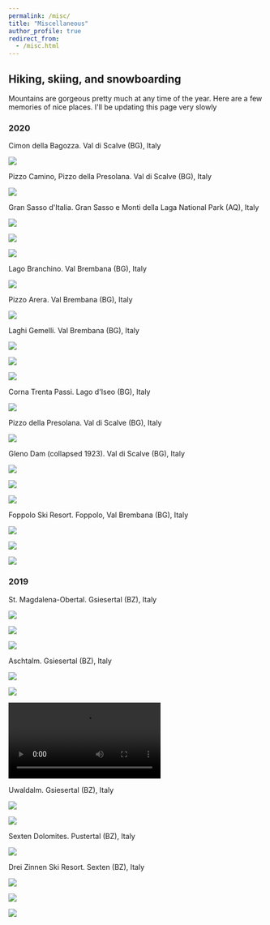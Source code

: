 ```yaml
---
permalink: /misc/
title: "Miscellaneous"
author_profile: true
redirect_from: 
  - /misc.html
---
```


## Hiking, skiing, and snowboarding

Mountains are gorgeous pretty much at any time of the year. Here are a few memories of nice places. I'll be updating this page very slowly

### 2020

Cimon della Bagozza. Val di Scalve (BG), Italy

![](https://lorenzo-crippa.github.io/assets_misc/cimon_bagozza.jpg)

Pizzo Camino, Pizzo della Presolana. Val di Scalve (BG), Italy

![](https://lorenzo-crippa.github.io/assets_misc/val_di_scalve.jpg)

Gran Sasso d'Italia. Gran Sasso e Monti della Laga National Park (AQ), Italy

![](https://lorenzo-crippa.github.io/assets_misc/gran_sasso1.jpg)

![](https://lorenzo-crippa.github.io/assets_misc/gran_sasso2.jpg)

![](https://lorenzo-crippa.github.io/assets_misc/gran_sasso3.jpg)

Lago Branchino. Val Brembana (BG), Italy

![](https://lorenzo-crippa.github.io/assets_misc/lago_branchino.jpg)

Pizzo Arera. Val Brembana (BG), Italy

![](https://lorenzo-crippa.github.io/assets_misc/pizzo_arera.jpg)

Laghi Gemelli. Val Brembana (BG), Italy

![](https://lorenzo-crippa.github.io/assets_misc/laghi_gemelli1.jpg)

![](https://lorenzo-crippa.github.io/assets_misc/laghi_gemelli2.jpg)

![](https://lorenzo-crippa.github.io/assets_misc/laghi_gemelli3.jpg)

Corna Trenta Passi. Lago d'Iseo (BG), Italy

![](https://lorenzo-crippa.github.io/assets_misc/trenta_passi.jpg)

Pizzo della Presolana. Val di Scalve (BG), Italy

![](https://lorenzo-crippa.github.io/assets_misc/presolana.jpg)

Gleno Dam (collapsed 1923). Val di Scalve (BG), Italy

![](https://lorenzo-crippa.github.io/assets_misc/gleno1.jpg)

![](https://lorenzo-crippa.github.io/assets_misc/gleno2.jpg)

![](https://lorenzo-crippa.github.io/assets_misc/gleno3.jpg)

Foppolo Ski Resort. Foppolo, Val Brembana (BG), Italy

![](https://lorenzo-crippa.github.io/assets_misc/foppolo1.jpg)

![](https://lorenzo-crippa.github.io/assets_misc/foppolo2.jpg)

![](https://lorenzo-crippa.github.io/assets_misc/foppolo3.jpg)

### 2019

St. Magdalena-Obertal. Gsiesertal (BZ), Italy

![](https://lorenzo-crippa.github.io/assets_misc/gsiesertal1.jpg)

![](https://lorenzo-crippa.github.io/assets_misc/gsiesertal2.jpg)

![](https://lorenzo-crippa.github.io/assets_misc/gsiesertal3.jpg)

Aschtalm. Gsiesertal (BZ), Italy

![](https://lorenzo-crippa.github.io/assets_misc/ascht_alm1.jpg)

![](https://lorenzo-crippa.github.io/assets_misc/ascht_alm2.jpg)

![](https://lorenzo-crippa.github.io/assets_misc/ascht_alm_vid.mp4)

Uwaldalm. Gsiesertal (BZ), Italy

![](https://lorenzo-crippa.github.io/assets_misc/uwald_alm1.jpg)

![](https://lorenzo-crippa.github.io/assets_misc/uwald_alm2.jpg)

Sexten Dolomites. Pustertal (BZ), Italy

![](https://lorenzo-crippa.github.io/assets_misc/dolomites.jpg)

Drei Zinnen Ski Resort. Sexten (BZ), Italy

![](https://lorenzo-crippa.github.io/assets_misc/3_zinnen1.jpg)

![](https://lorenzo-crippa.github.io/assets_misc/3_zinnen2.jpg)

![](https://lorenzo-crippa.github.io/assets_misc/3_zinnen3.jpg)
